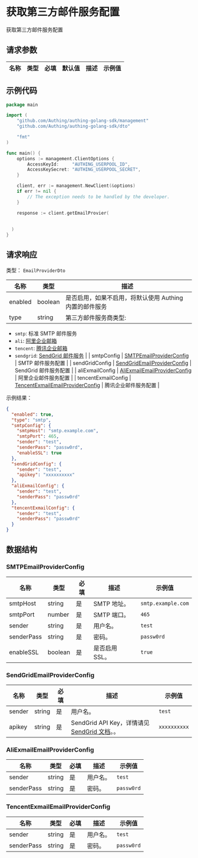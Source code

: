# 获取第三方邮件服务配置

<!--
  警告⚠️：
  不要直接修改该文档，
  https://github.com/Authing/authing-docs-factory
  使用该项目进行生成
-->

<LastUpdated />

获取第三方邮件服务配置

## 请求参数

| 名称 | 类型 | 必填 | 默认值 | 描述 | 示例值 |
| ---- | ---- | ---- | ---- | ---- | ---- |


## 示例代码

```go
package main

import (
    "github.com/Authing/authing-golang-sdk/management"
    "github.com/Authing/authing-golang-sdk/dto"

    "fmt"
)

func main() {
    options := management.ClientOptions {
        AccessKeyId:     "AUTHING_USERPOOL_ID",
        AccessKeySecret: "AUTHING_USERPOOL_SECRET",
    }

    client, err := management.NewClient(&options)
    if err != nil {
        // The exception needs to be handled by the developer.
    }

    response := client.getEmailProvier(
    
    
  )
}
```



## 请求响应

类型： `EmailProviderDto`

| 名称 | 类型 | 描述 |
| ---- | ---- | ---- |
| enabled | boolean | 是否启用，如果不启用，将默认使用 Authing 内置的邮件服务 |
| type | string | 第三方邮件服务商类型:
- `smtp`: 标准 SMTP 邮件服务
- `ali`: [阿里企业邮箱](https://www.ali-exmail.cn/Land/)
- `tencent`: [腾讯企业邮箱](https://work.weixin.qq.com/mail/)
- `sendgrid`: [SendGrid 邮件服务](https://sendgrid.com/)
     |
| smtpConfig | <a href="#SMTPEmailProviderConfig">SMTPEmailProviderConfig</a> | SMTP 邮件服务配置 |
| sendGridConfig | <a href="#SendGridEmailProviderConfig">SendGridEmailProviderConfig</a> | SendGrid 邮件服务配置 |
| aliExmailConfig | <a href="#AliExmailEmailProviderConfig">AliExmailEmailProviderConfig</a> | 阿里企业邮件服务配置 |
| tencentExmailConfig | <a href="#TencentExmailEmailProviderConfig">TencentExmailEmailProviderConfig</a> | 腾讯企业邮件服务配置 |



示例结果：

```json
{
  "enabled": true,
  "type": "smtp",
  "smtpConfig": {
    "smtpHost": "smtp.example.com",
    "smtpPort": 465,
    "sender": "test",
    "senderPass": "passw0rd",
    "enableSSL": true
  },
  "sendGridConfig": {
    "sender": "test",
    "apikey": "xxxxxxxxxx"
  },
  "aliExmailConfig": {
    "sender": "test",
    "senderPass": "passw0rd"
  },
  "tencentExmailConfig": {
    "sender": "test",
    "senderPass": "passw0rd"
  }
}
```

## 数据结构


### <a id="SMTPEmailProviderConfig"></a> SMTPEmailProviderConfig

| 名称 | 类型 | 必填 | 描述 | 示例值 |
| ---- |  ---- | ---- | ---- | ---- |
| smtpHost | string | 是 | SMTP 地址。  |  `smtp.example.com` |
| smtpPort | number | 是 | SMTP 端口。  |  `465` |
| sender | string | 是 | 用户名。  |  `test` |
| senderPass | string | 是 | 密码。  |  `passw0rd` |
| enableSSL | boolean | 是 | 是否启用 SSL。  |  `true` |


### <a id="SendGridEmailProviderConfig"></a> SendGridEmailProviderConfig

| 名称 | 类型 | 必填 | 描述 | 示例值 |
| ---- |  ---- | ---- | ---- | ---- |
| sender | string | 是 | 用户名。  |  `test` |
| apikey | string | 是 | SendGrid API Key，详情请见 [SendGrid 文档](https://docs.sendgrid.com/ui/account-and-settings/api-keys)。。  |  `xxxxxxxxxx` |


### <a id="AliExmailEmailProviderConfig"></a> AliExmailEmailProviderConfig

| 名称 | 类型 | 必填 | 描述 | 示例值 |
| ---- |  ---- | ---- | ---- | ---- |
| sender | string | 是 | 用户名。  |  `test` |
| senderPass | string | 是 | 密码。  |  `passw0rd` |


### <a id="TencentExmailEmailProviderConfig"></a> TencentExmailEmailProviderConfig

| 名称 | 类型 | 必填 | 描述 | 示例值 |
| ---- |  ---- | ---- | ---- | ---- |
| sender | string | 是 | 用户名。  |  `test` |
| senderPass | string | 是 | 密码。  |  `passw0rd` |


